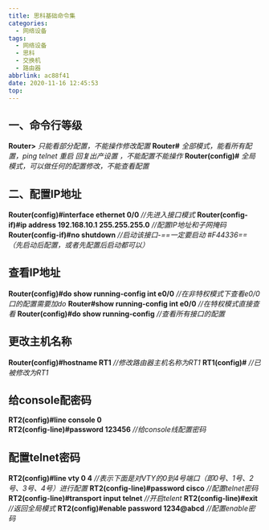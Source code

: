 ```yaml
---
title: 思科基础命令集
categories:
  - 网络设备
tags:
  - 网络设备
  - 思科
  - 交换机
  - 路由器
abbrlink: ac88f41
date: 2020-11-16 12:45:53
top:
---
```

## 一、命令行等级
**Router>** *只能看部分配置，不能操作修改配置*
**Router#** *全部模式，能看所有配置，ping telnet 重启 回复出产设置 ，不能配置不能操作*
**Router(config)#** *全局模式，可以做任何的配置修改，不能查看配置*

## 二、配置IP地址

**Router(config)#interface ethernet 0/0**  *//先进入接口模式*
**Router(config-if)#ip address 192.168.10.1 255.255.255.0** *//配置IP地址和子网掩码*
**Router(config-if)#no shutdown** *//启动该接口-==一定要启动 #F44336==（先启动后配置，或者先配置后启动都可以）*


## 查看IP地址

**Router(config)#do show running-config int e0/0**  *//在非特权模式下查看e0/0口的配置需要加do*
**Router#show running-config int e0/0**  *//在特权模式直接查看*
**Router(config)#do show running-config**   *//查看所有接口的配置*

## 更改主机名称 
**Router(config)#hostname RT1**    *//修改路由器主机名称为RT1*
**RT1(config)#**            *//已被修改为RT1*


## 给console配密码
**RT2(config)#line console 0**         
**RT2(config-line)#password 123456**    *//给console线配置密码*

## 配置telnet密码
**RT2(config)#line vty 0 4**                                   *//表示下面是对VTY的0到4号端口（即0号、1号、2号、3号、4号）进行配置*
**RT2(config-line)#password cisco**                  *//配置telnet密码*
**RT2(config-line)#transport input telnet**          *//开启telent*
**RT2(config-line)#exit**                                    *//返回全局模式*
**RT2(config)#enable password 1234@abcd**  *//配置enable密码*

